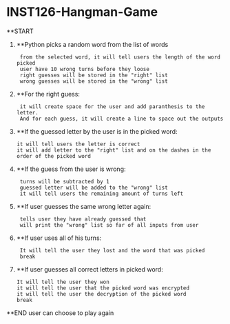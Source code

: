 # INST126-Hangman-Game

**START

1. **Python picks a random word from the list of words

        from the selected word, it will tell users the length of the word picked
        user have 10 wrong turns before they loose
        right guesses will be stored in the "right" list
        wrong guesses will be stored in the "wrong" list
    
2. **For the right guess:

        it will create space for the user and add paranthesis to the letter. 
        And for each guess, it will create a line to space out the outputs

3. **If the guessed letter by the user is in the picked word:

       it will tell users the letter is correct
       it will add letter to the "right" list and on the dashes in the order of the picked word
      
4. **If the guess from the user is wrong:

        turns will be subtracted by 1
        guessed letter will be added to the "wrong" list
        it will tell users the remaining amount of turns left
  
5. **If user guesses the same wrong letter again:

        tells user they have already guessed that
        will print the "wrong" list so far of all inputs from user
       
6. **If user uses all of his turns:

        It will tell the user they lost and the word that was picked
        break

7. **If user guesses all correct letters in picked word:

       It will tell the user they won
       it will tell the user that the picked word was encrypted
       it will tell the user the decryption of the picked word
       break
      
**END
user can choose to play again 
